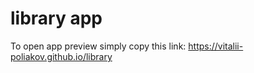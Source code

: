 # library app

To open app preview simply copy  this link: https://vitalii-poliakov.github.io/library
